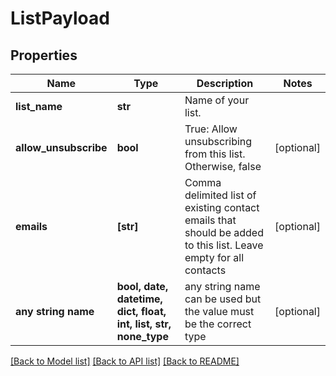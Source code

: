 # ListPayload


## Properties
Name | Type | Description | Notes
------------ | ------------- | ------------- | -------------
**list_name** | **str** | Name of your list. | 
**allow_unsubscribe** | **bool** | True: Allow unsubscribing from this list. Otherwise, false | [optional] 
**emails** | **[str]** | Comma delimited list of existing contact emails that should be added to this list. Leave empty for all contacts | [optional] 
**any string name** | **bool, date, datetime, dict, float, int, list, str, none_type** | any string name can be used but the value must be the correct type | [optional]

[[Back to Model list]](../README.md#documentation-for-models) [[Back to API list]](../README.md#documentation-for-api-endpoints) [[Back to README]](../README.md)


